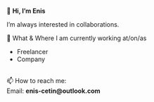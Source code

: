👋 <b> Hi, I’m Enis </b>

I’m always interested in collaborations.<br/>

💼 What & Where I am currently working at/on/as<br/>
- Freelancer
- Company
<br/>
📫 How to reach me:<br/>
Email: <b> enis-cetin@outlook.com </b>




<!---
EnisC16/EnisC16 is a ✨ special ✨ repository because its `README.md` (this file) appears on your GitHub profile.
You can click the Preview link to take a look at your changes.
--->
